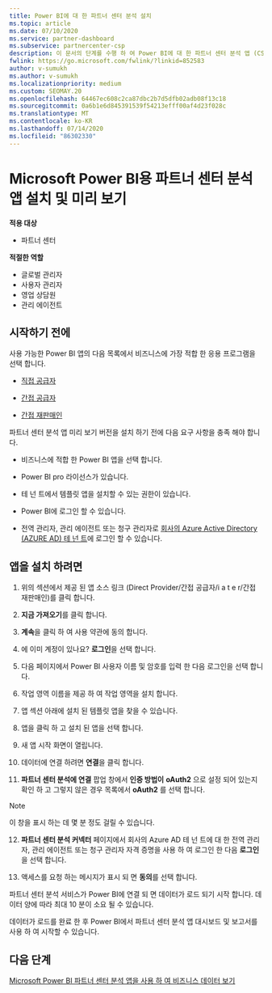 ```yaml
---
title: Power BI에 대 한 파트너 센터 분석 설치
ms.topic: article
ms.date: 07/10/2020
ms.service: partner-dashboard
ms.subservice: partnercenter-csp
description: 이 문서의 단계를 수행 하 여 Power BI에 대 한 파트너 센터 분석 앱 (CSP의 직접 파트너)을 설치 하 고 미리 봅니다.
fwlink: https://go.microsoft.com/fwlink/?linkid=852583
author: v-sumukh
ms.author: v-sumukh
ms.localizationpriority: medium
ms.custom: SEOMAY.20
ms.openlocfilehash: 64467ec608c2ca87dbc2b7d5dfb02adb08f13c18
ms.sourcegitcommit: 0a6b1e6d845391539f54213efff00af4d23f028c
ms.translationtype: MT
ms.contentlocale: ko-KR
ms.lasthandoff: 07/14/2020
ms.locfileid: "86302330"
---
```

# <a name="install-and-preview-the-partner-center-analytics-app-for-microsoft-power-bi"></a>Microsoft Power BI용 파트너 센터 분석 앱 설치 및 미리 보기

**적용 대상**

- 파트너 센터

**적절한 역할**
-   글로벌 관리자
-   사용자 관리자
-   영업 상담원
-   관리 에이전트

## <a name="before-you-begin"></a>시작하기 전에

사용 가능한 Power BI 앱의 다음 목록에서 비즈니스에 가장 적합 한 응용 프로그램을 선택 합니다.
- [직접 공급자](https://appsource.microsoft.com/product/power-bi/partnercenteranalytics.direct_provider_partner_analytics)

- [간접 공급자](https://appsource.microsoft.com/product/power-bi/partnercenteranalytics.indirect_provider_partner_analytics)

- [간접 재판매인](https://appsource.microsoft.com/product/power-bi/partnercenteranalytics.indirect_reseller_partner_analytics)

파트너 센터 분석 앱 미리 보기 버전을 설치 하기 전에 다음 요구 사항을 충족 해야 합니다.

- 비즈니스에 적합 한 Power BI 앱을 선택 합니다.

- Power BI pro 라이선스가 있습니다.

- 테 넌 트에서 템플릿 앱을 설치할 수 있는 권한이 있습니다.

- Power BI에 로그인 할 수 있습니다.

- 전역 관리자, 관리 에이전트 또는 청구 관리자로 [회사의 Azure Active Directory (AZURE AD) 테 넌 트](azure-active-directory-tenants-and-partner-center.md)에 로그인 할 수 있습니다.

## <a name="to-install-the-app"></a>앱을 설치 하려면

1. 위의 섹션에서 제공 된 앱 소스 링크 (Direct Provider/간접 공급자/i a t e r/간접 재판매인)를 클릭 합니다.

2. **지금 가져오기**를 클릭 합니다. 

3. **계속**을 클릭 하 여 사용 약관에 동의 합니다.

4. 에 이미 계정이 있나요? **로그인**을 선택 합니다.

5. 다음 페이지에서 Power BI 사용자 이름 및 암호를 입력 한 다음 로그인을 선택 합니다.

6. 작업 영역 이름을 제공 하 여 작업 영역을 설치 합니다.

7. 앱 섹션 아래에 설치 된 템플릿 앱을 찾을 수 있습니다.

8. 앱을 클릭 하 고 설치 된 앱을 선택 합니다.

9. 새 앱 시작 화면이 열립니다.

10. 데이터에 연결 하려면 **연결**을 클릭 합니다.

11. **파트너 센터 분석에 연결** 팝업 창에서 **인증 방법이** **oAuth2** 으로 설정 되어 있는지 확인 하 고 그렇지 않은 경우 목록에서 **oAuth2** 를 선택 합니다. 

> [!NOTE]  
>  이 창을 표시 하는 데 몇 분 정도 걸릴 수 있습니다.

12. **파트너 센터 분석 커넥터** 페이지에서 회사의 Azure AD 테 넌 트에 대 한 전역 관리자, 관리 에이전트 또는 청구 관리자 자격 증명을 사용 하 여 로그인 한 다음 **로그인**을 선택 합니다.
 
13. 액세스를 요청 하는 메시지가 표시 되 면 **동의**를 선택 합니다. 

파트너 센터 분석 서비스가 Power BI에 연결 되 면 데이터가 로드 되기 시작 합니다. 데이터 양에 따라 최대 10 분이 소요 될 수 있습니다. 

데이터가 로드를 완료 한 후 Power BI에서 파트너 센터 분석 앱 대시보드 및 보고서를 사용 하 여 시작할 수 있습니다.

## <a name="next-steps"></a>다음 단계

[Microsoft Power BI 파트너 센터 분석 앱을 사용 하 여 비즈니스 데이터 보기](power-bi-app-for-direct-partners-use.md)
